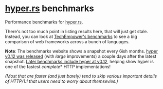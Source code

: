 # [hyper.rs][] benchmarks

Performance benchmarks for [hyper.rs][].

There's not too much point in listing results here, that will just get stale. Instead, you can look at [TechEmpower's benchmarks](https://www.techempower.com/benchmarks/) to see a big comparison of web frameworks across a bunch of languages.

**Note**: The benchmarks website shows a snapshot every 6ish months. [hyper v0.12 was released](http://seanmonstar.com/post/174480374517/hyper-v012) (with *large* improvements) a couple days after the latest snapshot. [Later benchmarks include hyper at v0.12](https://www.techempower.com/benchmarks/#section=test&runid=bebca46e-899f-4958-8052-d5f5f5c81eb2&hw=ph&test=plaintext), helping show hyper is one of the fastest *complete** HTTP implementations!

*(Most that are faster (and just barely) tend to skip various important details of HTTP/1.1 that users need to worry about themsevles.)*

[hyper.rs]: https://hyper.rs
